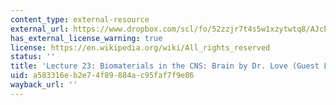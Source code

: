 ```yaml
---
content_type: external-resource
external_url: https://www.dropbox.com/scl/fo/52zzjr7t4s5w1xzytwtq8/AJcEtK_TPtYGIkPyFJA2vC0/Lecture%20Recordings?dl=0&preview=2022-12-1_+CNS%3A+Biomaterials+in+the+Brain+%28Love%29.mp4&rlkey=qojtvzyd9q8cpudjtvj939i69&subfolder_nav_tracking=1
has_external_license_warning: true
license: https://en.wikipedia.org/wiki/All_rights_reserved
status: ''
title: 'Lecture 23: Biomaterials in the CNS: Brain by Dr. Love (Guest Lecturer)'
uid: a583316e-b2e7-4f89-884a-c95faf7f9e86
wayback_url: ''
---
```

